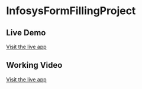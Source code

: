 # InfosysFormFillingProject

## Live Demo
[Visit the live app](https://infosysvoiceformfilling.onrender.com)

## Working Video

[Visit the live app](https://drive.google.com/file/d/1ceoecObHQdv5cUeZpn9_RKQQQwJhCsFk/view?usp=drivesdk)
